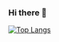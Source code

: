 ### Hi there 👋

<!--
**tangjiaoshou55/tangjiaoshou55** is a ✨ _special_ ✨ repository because its `README.md` (this file) appears on your GitHub profile.

Here are some ideas to get you started:

- 🔭 I’m currently working on ...
- 🌱 I’m currently learning ...
- 👯 I’m looking to collaborate on ...
- 🤔 I’m looking for help with ...
- 💬 Ask me about ...
- 📫 How to reach me: ...
- 😄 Pronouns: ...
- ⚡ Fun fact: ...
-->

[![Top Langs](https://github-readme-stats-pi-ruby-84.vercel.app/api/top-langs/?username=tangjiaoshou55)](https://github.com/anuraghazra/github-readme-stats)
